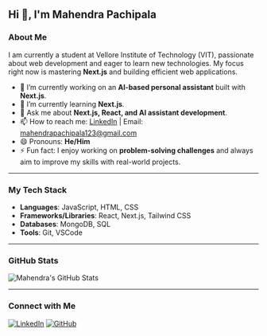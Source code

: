 ## Hi 👋, I'm Mahendra Pachipala

<!--
**MahendraPachipala/MahendraPachipala** is a ✨ _special_ ✨ repository because its `README.md` (this file) appears on your GitHub profile.
-->

### About Me

I am currently a student at Vellore Institute of Technology (VIT), passionate about web development and eager to learn new technologies. My focus right now is mastering **Next.js** and building efficient web applications.

- 🔭 I’m currently working on an **AI-based personal assistant** built with **Next.js**.
- 🌱 I’m currently learning **Next.js**.
- 💬 Ask me about **Next.js, React, and AI assistant development**.
- 📫 How to reach me: [LinkedIn](https://www.linkedin.com/in/naga-mahendra-pachipala-54216623a/) | Email: [mahendrapachipala123@gmail.com](mahendrapachipala123@gmail.com)
- 😄 Pronouns: **He/Him**
- ⚡ Fun fact: I enjoy working on **problem-solving challenges** and always aim to improve my skills with real-world projects.

---

### My Tech Stack

- **Languages**: JavaScript, HTML, CSS
- **Frameworks/Libraries**: React, Next.js, Tailwind CSS
- **Databases**: MongoDB, SQL
- **Tools**: Git, VSCode

---

### GitHub Stats

![Mahendra's GitHub Stats](https://github-readme-stats.vercel.app/api?username=MahendraPachipala&show_icons=true&theme=radical)

---

### Connect with Me

[![LinkedIn](https://img.shields.io/badge/LinkedIn-blue?style=flat-square&logo=linkedin)](https://www.linkedin.com/in/mahendra-pachipala/)
[![GitHub](https://img.shields.io/badge/GitHub-black?style=flat-square&logo=github)](https://github.com/MahendraPachipala)


